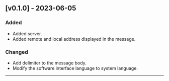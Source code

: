 ## [v0.1.0] - 2023-06-05

### Added
- Added server.
- Added remote and local address displayed in the message.

### Changed
- Add delimiter to the message body.
- Modify the software interface language to system language.
--- 